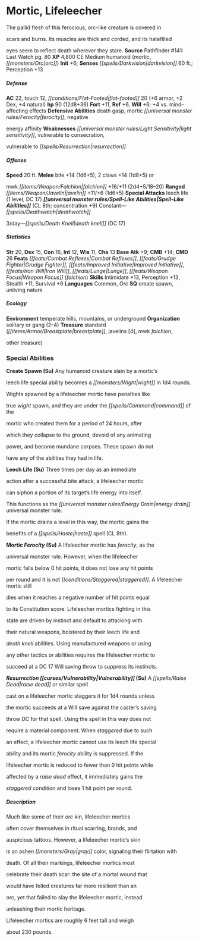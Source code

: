 ﻿---
cssclass: [monsters]
title1: Mortic, Lifeleecher
desc_short: The pallid flesh of this ferocious, orc-like creature is covered inscars
  and burns. Its muscles are thick and corded, and its hatefilledeyes seem to reflect
  death wherever they stare.
title2: Lifeleecher
CR: 8
sources:
- name: 'Pathfinder #141: Last Watch'
  page: 80
  link: https://paizo.com/products/btq01x4f?Pathfinder-Adventure-Path-141-Last-Watch
XP: 4800
alignment: CE
size: Medium
type: humanoid
subtypes:
- mortic
- orc
initiative:
  bonus: 6
senses:
  darkvision: 60
AC:
  AC: 22
  touch: 12
  flat_footed: 20
  components:
    armor: 6
    dex: 2
    natural: 4
HP:
  HP: 90
  long: 12d8+36
saves:
  fort: 11
  ref: 6
  will: 6
  other: +4 vs. mind-affecting effects
defensive_abilities:
- death gasp
- mortic ferocity
- negativeenergy affinity
weaknesses:
- light sensitivity
- vulnerable to consecration,vulnerable to resurrection
speeds:
  base: 20
attacks:
  melee:
  - - text: bite +14 (1d6+5)
      entries:
      - - damage: 1d6+5
      attack: bite
      bonus:
      - 14
    - text: 2 claws +14 (1d8+5) ormwk falchion +16/+11 (2d4+5/18-20)
      entries:
      - - damage: 2d4+5
          crit_range: 18-20
      count: 2
      attack: claws +14 (1d8+5) ormwk falchion
      bonus:
      - 16
      - 11
  ranged:
  - - text: javelin +11/+6 (1d6+5)
      entries:
      - - damage: 1d6+5
      attack: javelin
      bonus:
      - 11
      - 6
  special:
  - leech life (1 level, DC 17)
spell_like_abilities:
  entries:
  - name: deathwatch
    source: default
    freq: Constant
  - name: death knell
    source: default
    freq: 3/day
    DC: 17
  sources:
  - name: default
    CL: 8
    concentration: 9
ability_scores:
  STR: 20
  DEX: 15
  CON: 16
  INT: 12
  WIS: 11
  CHA: 13
BAB: 9
CMB: 14
CMD: 26
feats:
- name: Combat Reflexes
- name: Grudge Fighter
- name: Improved Initiative
- name: Iron Will
- name: Lunge
- name: Weapon Focus (falchion)
skills:
  Intimidate: 13
  Perception: 13
  Stealth: 11
  Survival: 9
languages:
- Common
- Orc
special_qualities:
- create spawn
- unliving nature
ecology:
  environment: temperate hills, mountains, or underground
  organization: solitary or gang (2-4)
  treasure_type: standard
  treasure:
  - breastplate
  - javelins [4]
  - mwk falchion,other treasure
special_abilities:
  Create Spawn (Su): Any humanoid creature slain by a mortic'sleech life special ability
    becomes a wight in 1d4 rounds.Wights spawned by a lifeleecher mortic have penalties
    liketrue wight spawn, and they are under the command of themortic who created
    them for a period of 24 hours, afterwhich they collapse to the ground, devoid
    of any animatingpower, and become mundane corpses. These spawn do nothave any
    of the abilities they had in life.
  Leech Life (Su): Three times per day as an immediateaction after a successful bite
    attack, a lifeleecher morticcan siphon a portion of its target's life energy into
    itself.This functions as the energy drain universal monster rule.If the mortic
    drains a level in this way, the mortic gains thebenefits of a haste spell (CL
    8th).
  Mortic Ferocity (Su): A lifeleecher mortic has ferocity, as theuniversal monster
    rule. However, when the lifeleechermortic falls below 0 hit points, it does not
    lose any hit pointsper round and it is not staggered. A lifeleecher mortic stilldies
    when it reaches a negative number of hit points equalto its Constitution score.
    Lifeleecher mortics fighting in thisstate are driven by instinct and default to
    attacking withtheir natural weapons, bolstered by their leech life anddeath knell
    abilities. Using manufactured weapons or usingany other tactics or abilities requires
    the lifeleecher mortic tosucceed at a DC 17 Will saving throw to suppress its
    instincts.
  Resurrection Vulnerability (Su): A raise dead or similar spellcast on a lifeleecher
    mortic staggers it for 1d4 rounds unlessthe mortic succeeds at a Will save against
    the caster's savingthrow DC for that spell. Using the spell in this way does notrequire
    a material component. When staggered due to suchan effect, a lifeleecher mortic
    cannot use its leech life specialability and its mortic ferocity ability is suppressed.
    If thelifeleecher mortic is reduced to fewer than 0 hit points whileaffected by
    a raise dead effect, it immediately gains thestaggered condition and loses 1 hit
    point per round.
desc_long: |-
  Much like some of their orc kin, lifeleecher morticsoften cover themselves in ritual scarring, brands, andauspicious tattoos. However, a lifeleecher mortic's skinis an ashen gray color, signaling their flirtation withdeath. Of all their markings, lifeleecher mortics mostcelebrate their death scar: the site of a mortal wound thatwould have felled creatures far more resilient than anorc, yet that failed to slay the lifeleecher mortic, insteadunleashing their mortic heritage.

  Lifeleecher mortics are roughly 6 feet tall and weighabout 230 pounds.

---

# Mortic, Lifeleecher
The pallid flesh of this ferocious, orc-like creature is covered in

scars and burns. Its muscles are thick and corded, and its hatefilled

eyes seem to reflect death wherever they stare.
**Source** Pathfinder #141: Last Watch pg. 80
**XP** 4,800
CE Medium humanoid (mortic, _[[monsters/Orc|orc]]_)
**Init** +6; **Senses** _[[spells/Darkvision|darkvision]]_ 60 ft.; Perception +13

##### Defense

**AC** 22, touch 12, _[[conditions/Flat-Footed|flat-footed]]_ 20 (+6 armor, +2 Dex, +4 natural)
**hp** 90 (12d8+36)
**Fort** +11, **Ref** +6, **Will** +6; +4 vs. mind–affecting effects
**Defensive Abilities** death gasp, mortic _[[universal monster rules/Ferocity|ferocity]]_, negative

energy affinity
**Weaknesses** _[[universal monster rules/Light Sensitivity|light sensitivity]]_, vulnerable to consecration,

vulnerable to _[[spells/Resurrection|resurrection]]_

##### Offense
**Speed** 20 ft.
**Melee** bite +14 (1d6+5), 2 claws +14 (1d8+5) or

mwk _[[items/Weapon/Falchion|falchion]]_ +16/+11 (2d4+5/18–20)
**Ranged** _[[items/Weapon/Javelin|javelin]]_ +11/+6 (1d6+5)
**Special Attacks** leech life (1 level, DC 17)
**_[[universal monster rules/Spell-Like Abilities|Spell-Like Abilities]]_** (CL 8th; concentration +9)
Constant—_[[spells/Deathwatch|deathwatch]]_

3/day—_[[spells/Death Knell|death knell]]_ (DC 17)

##### Statistics
**Str** 20, **Dex** 15, **Con** 16, **Int** 12, **Wis** 11, **Cha** 13
**Base Atk** +9; **CMB** +14; **CMD** 26
**Feats** _[[feats/Combat Reflexes|Combat Reflexes]]_, _[[feats/Grudge Fighter|Grudge Fighter]]_, _[[feats/Improved Initiative|Improved Initiative]]_, _[[feats/Iron Will|Iron Will]]_, _[[feats/Lunge|Lunge]]_, _[[feats/Weapon Focus|Weapon Focus]]_ (_falchion_)
**Skills** Intimidate +13, Perception +13, Stealth +11, Survival +9
**Languages** Common, _Orc_
**SQ** create spawn, unliving nature

##### Ecology

**Environment** temperate hills, mountains, or underground
**Organization** solitary or gang (2–4)
**Treasure** standard (_[[items/Armor/Breastplate|breastplate]]_, javelins [4], mwk _falchion_,

other treasure)

### Special Abilities

**Create Spawn (Su)** Any humanoid creature slain by a mortic’s

leech life special ability becomes a _[[monsters/Wight|wight]]_ in 1d4 rounds.

Wights spawned by a lifeleecher mortic have penalties like

true _wight_ spawn, and they are under the _[[spells/Command|command]]_ of the

mortic who created them for a period of 24 hours, after

which they collapse to the ground, devoid of any animating

power, and become mundane corpses. These spawn do not

have any of the abilities they had in life.

**Leech Life (Su)** Three times per day as an immediate

action after a successful bite attack, a lifeleecher mortic

can siphon a portion of its target’s life energy into itself.

This functions as the _[[universal monster rules/Energy Drain|energy drain]]_ universal monster rule.

If the mortic drains a level in this way, the mortic gains the

benefits of a _[[spells/Haste|haste]]_ spell (CL 8th).

**Mortic _Ferocity_ (Su)** A lifeleecher mortic has _ferocity_, as the

universal monster rule. However, when the lifeleecher

mortic falls below 0 hit points, it does not lose any hit points

per round and it is not _[[conditions/Staggered|staggered]]_. A lifeleecher mortic still

dies when it reaches a negative number of hit points equal

to its Constitution score. Lifeleecher mortics fighting in this

state are driven by instinct and default to attacking with

their natural weapons, bolstered by their leech life and

_death knell_ abilities. Using manufactured weapons or using

any other tactics or abilities requires the lifeleecher mortic to

succeed at a DC 17 Will saving throw to suppress its instincts.

**_Resurrection_ _[[curses/Vulnerability|Vulnerability]]_ (Su)** A _[[spells/Raise Dead|raise dead]]_ or similar spell

cast on a lifeleecher mortic staggers it for 1d4 rounds unless

the mortic succeeds at a Will save against the caster’s saving

throw DC for that spell. Using the spell in this way does not

require a material component. When _staggered_ due to such

an effect, a lifeleecher mortic cannot use its leech life special

ability and its mortic _ferocity_ ability is suppressed. If the

lifeleecher mortic is reduced to fewer than 0 hit points while

affected by a _raise dead_ effect, it immediately gains the

_staggered_ condition and loses 1 hit point per round.

##### Description

Much like some of their _orc_ kin, lifeleecher mortics

often cover themselves in ritual scarring, brands, and

auspicious tattoos. However, a lifeleecher mortic’s skin

is an ashen _[[monsters/Gray|gray]]_ color, signaling their flirtation with

death. Of all their markings, lifeleecher mortics most

celebrate their death scar: the site of a mortal wound that

would have felled creatures far more resilient than an

_orc_, yet that failed to slay the lifeleecher mortic, instead

unleashing their mortic heritage.

Lifeleecher mortics are roughly 6 feet tall and weigh

about 230 pounds.